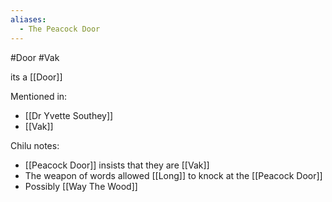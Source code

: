 ```yaml
---
aliases:
  - The Peacock Door
---
```

#Door #Vak 

its a [[Door]]

Mentioned in:
- [[Dr Yvette Southey]]
- [[Vak]]

Chilu notes:
- [[Peacock Door]] insists that they are [[Vak]]
- The weapon of words allowed [[Long]] to knock at the [[Peacock Door]]
- Possibly [[Way The Wood]]